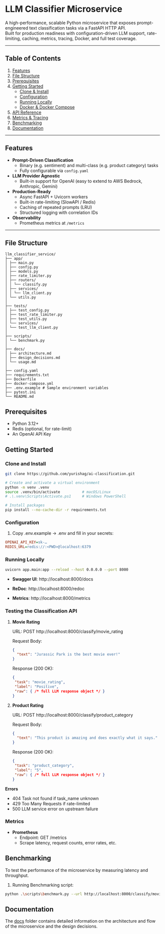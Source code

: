 # LLM Classifier Microservice

A high-performance, scalable Python microservice that exposes prompt-engineered text classification tasks via a FastAPI HTTP API.  
Built for production readiness with configuration-driven LLM support, rate-limiting, caching, metrics, tracing, Docker, and full test coverage.

---

## Table of Contents

1. [Features](#features)  
2. [File Structure](#file-structure)  
3. [Prerequisites](#prerequisites)  
4. [Getting Started](#getting-started)  
   - [Clone & Install](#clone--install)  
   - [Configuration](#configuration)  
   - [Running Locally](#running-locally)  
   - [Docker & Docker Compose](#docker--docker-compose)  
5. [API Reference](#api-reference)  
6. [Metrics & Tracing](#metrics--tracing)  
6. [Benchmarking](#benchmarking)  
7. [Documentation](#documentation)

---

## Features

- **Prompt-Driven Classification**  
  - Binary (e.g. sentiment) and multi-class (e.g. product category) tasks  
  - Fully configurable via `config.yaml`  
- **LLM Provider Agnostic**  
  - Built-in support for OpenAI (easy to extend to AWS Bedrock, Anthropic, Gemini)  
- **Production-Ready**  
  - Async FastAPI + Uvicorn workers  
  - Built-in rate-limiting (SlowAPI / Redis)  
  - Caching of repeated prompts (LRU)  
  - Structured logging with correlation IDs  
- **Observability**  
  - Prometheus metrics at `/metrics`   

---

## File Structure


```text
llm_classifier_service/
├── app/
│ ├── main.py 
│ ├── config.py 
│ ├── models.py 
│ ├── rate_limiter.py 
│ ├── routers/
│ │ └── classify.py
│ ├── services/
│ │ └── llm_client.py 
│ └── utils.py 
│
├── tests/
│ ├── test_config.py
│ ├── test_rate_limiter.py
│ ├── test_utils.py
│ └── services/
│ └── test_llm_client.py
│
├── scripts/
│ └── benchmark.py 
│
├── docs/
│ ├── architecture.md
│ ├── design_decisions.md
│ └── usage.md
│
├── config.yaml 
├── requirements.txt 
├── Dockerfile
├── docker-compose.yml
├── .env.example # Sample environment variables
├── pytest.ini
└── README.md
```

## Prerequisites
- Python 3.12+
- Redis (optional, for rate-limit)
- An OpenAI API Key


## Getting Started

### Clone and Install
```bash
git clone https://github.com/yurishag/ai-classification.git

# Create and activate a virtual environment
python -m venv .venv
source .venv/bin/activate          # macOS/Linux
# .\.venv\Scripts\Activate.ps1     # Windows PowerShell

# Install packages
pip install --no-cache-dir -r requirements.txt
```

### Configuration

1. Copy .env.example → .env and fill in your secrets:
```ini
OPENAI_API_KEY=sk-…
REDIS_URL=redis://:<PWD>@localhost:6379
```

### Running Locally

```bash
uvicorn app.main:app --reload --host 0.0.0.0 --port 8000
```

- **Swagger UI**: http://localhost:8000/docs

- **ReDoc**: http://localhost:8000/redoc

- **Metrics**: http://localhost:8000/metrics


### Testing the Classification API
1. **Movie Rating**

    URL: POST  http://localhost:8000/classify/movie_rating

    Request Body:
    ```json
    {
      "text": "Jurassic Park is the best movie ever!"
    }
    ```

    Response (200 OK):
     ```json
    {
      "task": "movie_rating",
      "label": "Positive",
      "raw": { /* full LLM response object */ }
    }
    ```

2. **Product Rating**

    URL: POST  http://localhost:8000/classify/product_category

    Request Body:
    ```json
    {
      "text": "This product is amazing and does exactly what it says."
    }
    ```

    Response (200 OK):
     ```json
    {
      "task": "product_category",
      "label": "5",
      "raw": { /* full LLM response object */ }
    }
    ```

**Errors**
- 404 Task not found if task_name unknown
- 429 Too Many Requests if rate-limited
- 500 LLM service error on upstream failure



### Metrics
- **Prometheus**
    - Endpoint: GET /metrics
    - Scrape latency, request counts, error rates, etc.


## Benchmarking
To test the performance of the microservice by measuring latency and throughput.

1. Running Benchmarking script:
```bash
python .\scripts\benchmark.py --url http://localhost:8000/classify/movie_rating --text "This movie is great" --requests 30 --concurrency 10
```

## Documentation
The [docs](https://github.com/yurishag/ai-classification/tree/main/docs) folder contains detailed information on the architecture and flow of the microservice and the design decisions.